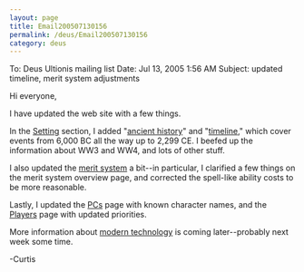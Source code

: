 ```yaml
---
layout: page
title: Email200507130156
permalink: /deus/Email200507130156
category: deus
---
```

To: Deus Ultionis mailing list
Date: Jul 13, 2005 1:56 AM
Subject: updated timeline, merit system adjustments

Hi everyone,

I have updated the web site with a few things.

In the [Setting](Setting) section, I added &quot;[ancient history](AncientHistory)&quot;  and &quot;[timeline](Timeline),&quot;
which cover events from 6,000 BC all the way up to 2,299 CE. I beefed
up the information about WW3 and WW4, and lots of other stuff.

I also updated the [merit system](MeritSystem) a bit--in particular, I clarified a
few things on the merit system overview page, and corrected the
spell-like ability costs to be more reasonable.

Lastly, I updated the [PCs](PlayerCharacters) page with known character names, and the
[Players](Players) page with updated priorities.

More information about [modern technology](Technology) is coming later--probably
next week some time.

-Curtis
